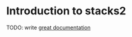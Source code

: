 # Introduction to stacks2

TODO: write [great documentation](http://jacobian.org/writing/what-to-write/)
